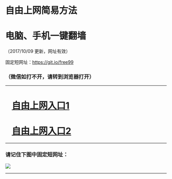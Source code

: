 ﻿# 自由上网简易方法

# 电脑、手机一键翻墙

（2017/10/09 更新，网址有效）

固定短网址：https://git.io/free99

### （微信如打不开，请转到浏览器打开）


***





# &nbsp;&nbsp; <a href="http://ft203955084.fwq-tz-1001.info/fwqtz01.html?t=100900123358 " target="_blank">自由上网入口1</a>
# &nbsp;&nbsp; <a href="http://ft2847830902.fwq-tz-1002.info/fwqtz02.html?t=100900111646 " target="_blank">自由上网入口2</a>
***

### 请记住下图中固定短网址：

<img src="https://s3-us-west-2.amazonaws.com/fwq-1001/yjfq-20170905okok.png" /> 


***

